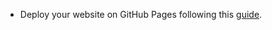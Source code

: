 * Deploy your website on GitHub Pages following this [guide](https://docs.github.com/en/pages/getting-started-with-github-pages/creating-a-github-pages-site).